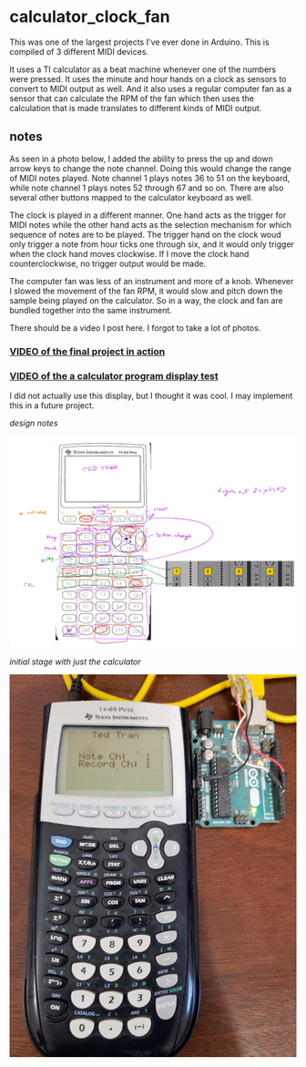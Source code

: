 # calculator_clock_fan
This was one of the largest projects I've ever done in Arduino. This is compiled of 3 different MIDI devices.

It uses a TI calculator as a beat machine whenever one of the numbers were pressed.
It uses the minute and hour hands on a clock as sensors to convert to MIDI output as well. 
And it also uses a regular computer fan as a sensor that can calculate the RPM of the fan which then uses the calculation that is made translates to different kinds of MIDI output.

## notes
As seen in a photo below, I added the ability to press the up and down arrow keys to change the note channel. Doing this would change the range of MIDI notes played. Note channel 1 plays notes 36 to 51 on the keyboard, while note channel 1 plays notes 52 through 67 and so on.
There are also several other buttons mapped to the calculator keyboard as well.

The clock is played in a different manner. One hand acts as the trigger for MIDI notes while the other hand acts as the selection mechanism for which sequence of notes are to be played. The trigger hand on the clock woud only trigger a note from hour ticks one through six, and it would only trigger when the clock hand moves clockwise. If I move the clock hand counterclockwise, no trigger output would be made. 

The computer fan was less of an instrument and more of a knob. Whenever I slowed the movement of the fan RPM, it would slow and pitch down the sample being played on the calculator. So in a way, the clock and fan are bundled together into the same instrument. 

There should be a video I post here. I forgot to take a lot of photos.

### **[VIDEO of the final project in action](https://drive.google.com/file/d/16bdbqqDCwxRX-Vt-3ip4HXEvBS_aFvhs/view?usp=sharing)**

### **[VIDEO of the a calculator program display test](https://drive.google.com/file/d/1CWJI3MKuUQ1t2zny6-4-ZAwdSkghjxdC/view?usp=sharing)**

I did not actually use this display, but I thought it was cool. I may implement this in a future project.  

*design notes*

<img src = "images/image1.png" width = "600">

*initial stage with just the calculator*

<img src = "images/image3.jpg" width = "600">

